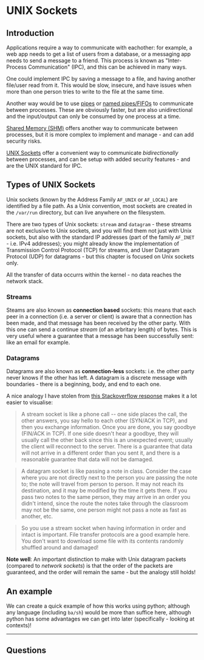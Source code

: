 # UNIX Sockets

## Introduction
Applications require a way to communicate with eachother: for example, a web app needs to get a list of users from a database, or a messaging app needs to send a message to a friend. This process is known as "Inter-Process Communication" (IPC), and this can be achieved in many ways.

One could implement IPC by saving a message to a file, and having another file/user read from it. This would be slow, insecure, and have issues when more than one person tries to write to the file at the same time.

Another way would be to use [pipes](https://man7.org/linux/man-pages/man2/pipe.2.html) or [named pipes/FIFOs](https://man7.org/linux/man-pages/man7/fifo.7.html) to communicate between processes. These are obviously faster, but are also unidirectional and the input/output can only be consumed by one process at a time.

[Shared Memory (SHM)](https://man7.org/linux/man-pages/man7/shm_overview.7.html) offers another way to communicate between processes, but it is more complex to implement and manage - and can add security risks.

[UNIX Sockets](https://man7.org/linux/man-pages/man7/unix.7.html) offer a convenient way to communicate _bidirectionally_ between processes, and can be setup with added security features - and are the UNIX standard for IPC.


## Types of UNIX Sockets

Unix sockets (known by the Address Family `AF_UNIX` or `AF_LOCAL`) are identified by a file path. As a Unix convention, most sockets are created in the `/var/run` directory, but can live anywhere on the filesystem.

There are two types of Unix sockets: `stream` and `datagram` - these streams are not exclusive to Unix sockets, and you will find them not just with Unix sockets, but also with the standard IP addresses (part of the family `AF_INET` - i.e. IPv4 addresses); you might already know the implementation of Transmission Control Protocol (TCP) for streams, and User Datagram Protocol (UDP) for datagrams - but this chapter is focused on Unix sockets only.

All the transfer of data occurrs within the kernel - no data reaches the network stack.

### Streams

Steams are also known as **connection based** sockets: this means that each peer in a connection (i.e. a server or client) is aware that a connection has been made, and that message has been received by the other party. With this one can send a continue _stream_ (of an arbritary length) of bytes. This is very useful where a guarantee that a message has been successfully sent: like an email for example.

### Datagrams

Datagrams are also known as **connection-less** sockets: i.e. the other party never knows if the other has left. A datagram is a discrete message with boundaries - there is a beginning, body, and end to each one.

A nice analogy I have stolen from [this Stackoverflow response](https://stackoverflow.com/a/4688899) makes it a lot easier to visualise:

> A stream socket is like a phone call -- one side places the call, the other answers, you say hello to each other (SYN/ACK in TCP), and then you exchange information. Once you are done, you say goodbye (FIN/ACK in TCP). If one side doesn't hear a goodbye, they will usually call the other back since this is an unexpected event; usually the client will reconnect to the server. There is a guarantee that data will not arrive in a different order than you sent it, and there is a reasonable guarantee that data will not be damaged.

> A datagram socket is like passing a note in class. Consider the case where you are not directly next to the person you are passing the note to; the note will travel from person to person. It may not reach its destination, and it may be modified by the time it gets there. If you pass two notes to the same person, they may arrive in an order you didn't intend, since the route the notes take through the classroom may not be the same, one person might not pass a note as fast as another, etc.

> So you use a stream socket when having information in order and intact is important. File transfer protocols are a good example here. You don't want to download some file with its contents randomly shuffled around and damaged!

**Note well**: An important distinction to make with Unix datagram packets (compared to _network sockets_) is that the order of the packets are guaranteed, and the order will remain the same - but the analogy still holds!

## An example
We can create a quick example of how this works using python; although any language (including `ba/sh`) would be more than suffice here, although python has some advantages we can get into later (specifically - looking at contexts)!



----
## Questions